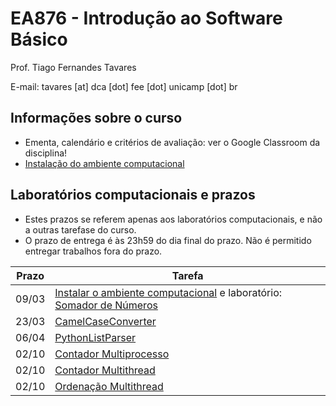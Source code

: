 # EA876 - Introdução ao Software Básico

Prof. Tiago Fernandes Tavares

E-mail: tavares [at] dca [dot] fee [dot] unicamp [dot] br

## Informações sobre o curso
* Ementa, calendário e critérios de avaliação: ver o Google Classroom da
  disciplina!
* [Instalação do ambiente computacional](PREPARAR.md)

## Laboratórios computacionais e prazos
 * Estes prazos se referem apenas aos laboratórios computacionais, e não a
   outras tarefase do curso.
 * O prazo de entrega é às 23h59 do dia final do prazo. Não é permitido entregar
   trabalhos fora do prazo.

Prazo | Tarefa
----- | ------
 09/03    | [Instalar o ambiente computacional](PREPARAR.md) e laboratório: [Somador de Números](http://www.github.com/EAxxx/somador_de_numeros)
 23/03    | [CamelCaseConverter](https://github.com/EAxxx/camelcaseconverter)
 06/04    | [PythonListParser](https://github.com/EAxxx/python_list_parser)
 02/10    | [Contador Multiprocesso](https://github.com/EAxxx/multiprocess_counter)
 02/10    | [Contador Multithread](https://github.com/EAxxx/multithread_counter)
 02/10    | [Ordenação Multithread](https://github.com/EAxxx/multithread_sort)
